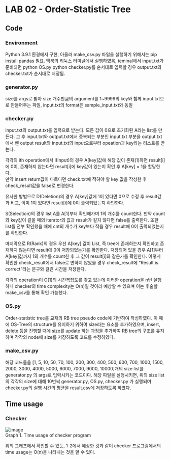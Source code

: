 # LAB 02 - Order-Statistic Tree

## Code

###	Environment
Python 3.9.1 환경에서 구현, 아울러 make_csv.py 파일을 실행하기 위해서는 pip install pandas 필요.
맥북의 리눅스 터미널에서 실행하였음, teminal에서 input.txt가 준비되면 python OS.py python checker.py를 순서대로 입력할 경우 output.txt와 checker.txt가 순서대로 저장됨.

### generator.py
size를 args로 받아 size 개수만큼의 argument를 1~9999의 key와 함께 input.txt으로 만들어주는 파일, input.txt의 format은 sample_input.txt와 동일

###	checker.py
input.txt와 output.txt를 입력으로 받는다. 모든 값이 0으로 초기화된 A라는 list를 만든다. 그 후 input.txt와 output.txt에서 중복되는 부분인 input.txt 부분을 output.txt에서 뺀 output result와 input.txt의 input으로부터 opeation과 key라는 리스트를 받는다.
 
각각의 ith operation에서 I(Input)의 경우 A[key]값에 해당 값이 존재(1)하면 result[i]에 0이, 존재하지 않는다면 result[i]에 key값이 있는지 확인 후 A[key] = 1을 할당한다. 
<br>만약 insert return값이 다르다면 check.txt에 적혀야 할 key 값을 작성한 후 check_result값을 false로 변경한다. 
 
유사한 방법으로 D(Deletion)의 경우 A[key]값에 1이 있다면 0으로 수정 후 result값과 비교, 이미 1이 있다면 result[i]에 0이 출력되었는지 확인한다. 
 
S(Selection)의 경우 list A를 A[1]부터 확인해가며 1의 개수를 count한다. 만약 count와 key값이 같을 때의 iterator의 값과 result가 같지 않다면 false를 출력한다. 또한 list를 전부 확인했을 때에 cnt의 개수가 key보다 작을 경우 result에 0이 출력되었는지를 확인한다.
 
마지막으로 R(Rank)의 경우 우선 A[key] 값이 List, 즉 tree에 존재하는지 확인하고 존재하지 않는다면 result에 0이 저장되었는가를 확인한다. 저장되어 있을 경우 A[1]부터 A[key]값까지 1의 개수를 count한 후 그 값이 result[i]와 같은가를 확인한다.
 이렇게 확인한 check_result에서 false로 변하지 않았을 경우 check_result에 “Result is correct”라는 문구와 걸린 시간을 저장한다.
 
각각의 operation이 O(1)의 시간복잡도를 갖고 있는데 이러한 operation을 n번 실행하니 checker의 time complexity는 O(n)일 것이라 예상할 수 있으며 이는 후술할 make_csv를 통해 확인 가능했다.

###	OS.py
Order-statistic tree를 교재의 RB tree pseudo code에 기반하여 작성하였다. 이 때에 OS-Tree의 structure를 유지하기 위하여 size라는 요소를 추가하였으며, insert, delete 등을 진행할 때에 size를 update 하는 과정을 추가하여 RB tree의 구조를 유지하며 각각의 node에 size를 저장하도록 코드를 수정하였다.

###	make_csv.py
해당 코드들을 [1, 5, 10, 50, 70, 100, 200, 300, 400, 500, 600, 700, 1000, 1500, 2000, 3000, 4000, 5000, 6000, 7000, 9000, 10000]개의 size list를 generator.py 의 args로 입력시키는 코드이다. 해당 파일을 실행시키면, 위의 size list의 각각의 size에 대해 10번씩 generator.py, OS.py, checker.py 가 실행되며 checker.py의 실행 시간의 평균을 result.csv에 저장하도록 하였다. 



## Time usage

### Checker

 ![image](https://user-images.githubusercontent.com/37990408/230301796-dcb52144-8e66-4679-8f11-7da3488a8d80.png)
<br>Graph 1. Time usage of checker program

위의 그래프에서 확인할 수 있듯, 1-2에서 예상한 것과 같이 checker 프로그램에서의 time usage는 O(n)을 나타내는 것을 알 수 있다. 

